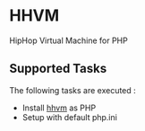 HHVM
====

HipHop Virtual Machine for PHP

Supported Tasks
-----------------

The following tasks are executed :

  - Install [hhvm](http://www.hhvm.com/) as PHP
  - Setup with default php.ini
